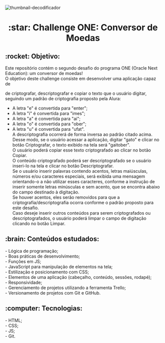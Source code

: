 ![thumbnail-decodificador](https://github.com/leticia-ecastro/one-challenge-decodificador/assets/107160518/41af2383-7346-4bf0-a764-f832f14d032b)

<h1 align="center">:star: Challenge ONE: Conversor de Moedas</h1>
<p align="justify"> <h2>:rocket: Objetivo:</h2>
<p>Este repositório contém o segundo desafio do programa ONE (Oracle Next Education): um conversor de moedas!<br/>
O objetivo deste challenge consiste em desenvolver uma aplicação capaz de 




de criptografar, descriptografar e copiar o texto que o usuário digitar, seguindo um padrão de criptografia proposto pela Alura:<br/>
- A letra "e" é convertida para "enter";<br/>
- A letra "i" é convertida para "imes";<br/>
- A letra "a" é convertida para "ai";<br/>
- A letra "o" é convertida para "ober";<br/>
- A letra "u" é convertida para "ufat".<br/>
A descriptografia ocorrerá de forma inversa ao padrão citado acima.<br/>
Desse modo, se o usuário acessar a aplicação, digitar "gato" e clicar no botão Criptografar, o texto exibido na tela será "gaitober".<br/>
O usuário poderá copiar esse texto criptografado ao clicar no botão Copiar.<br/>
O conteúdo criptografado poderá ser descriptografado se o usuário inseri-lo na tela e clicar no botão Descriptografar.<br/>
Se o usuário inserir palavras contendo acentos, letras maiúsculas, números e/ou caracteres especiais, será exibida uma mensagem orientando-o a não utilizar esses caracteres, conforme a instrução de inserir somente letras minúsculas e sem acento, que se encontra abaixo do campo destinado à digitação.<br/>
Se houver acentos, eles serão removidos para que a criptografia/descriptografia ocorra conforme o padrão proposto para este desafio.<br/>
Caso deseje inserir outros conteúdos para serem criptografados ou descriptografados, o usuário poderá limpar o campo de digitação clicando no botão Limpar.<br/>

<h2>:brain: Conteúdos estudados:</h2>
- Lógica de programação;<br/>
- Boas práticas de desenvolvimento;<br/>
- Funções em JS;<br/>
- JavaScript para manipulação de elementos na tela;<br/>
- Estilização e posicionamento com CSS;<br/>
- Elementos de uma aplicação (cabeçalho, conteúdo, sessões, rodapé);<br/>
- Responsividade;<br/>
- Gerenciamento de projetos utilizando a ferramenta Trello;<br/>
- Versionamento de projetos com Git e GitHub.<br/>

<h2>:computer: Tecnologias:</h2>
- HTML;<br/>
- CSS;<br/>
- JS;<br/>
- Git.<br/>
